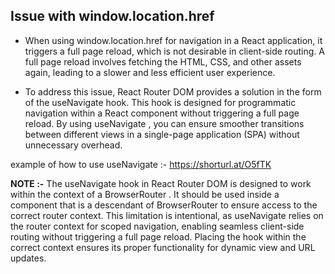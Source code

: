 ## Issue with window.location.href

- When using window.location.href for navigation in a React application, it triggers a full page reload, which is not desirable in client-side routing. A full page reload involves fetching the HTML, CSS, and other assets again, leading to a slower and less efficient user experience.

- To address this issue, React Router DOM provides a solution in the form of the useNavigate hook. This hook is designed for programmatic navigation within a React component without triggering a full page reload. By using useNavigate , you can ensure smoother transitions between different views in a single-page application (SPA) without unnecessary overhead.

example of how to use useNavigate :- https://shorturl.at/O5fTK

**NOTE :-** 
The useNavigate hook in React Router DOM is designed to work within the context of a BrowserRouter . It should be used inside a component that is a descendant of BrowserRouter to ensure access to the correct router context. This limitation is intentional, as useNavigate relies on the router context for scoped navigation, enabling seamless client-side routing without triggering a full page reload. Placing the hook within the correct context ensures its proper functionality for dynamic view and URL updates.